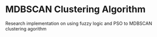 # MDBSCAN Clustering Algorithm
Research implementation on using fuzzy logic and PSO to MDBSCAN clustering agorithm
